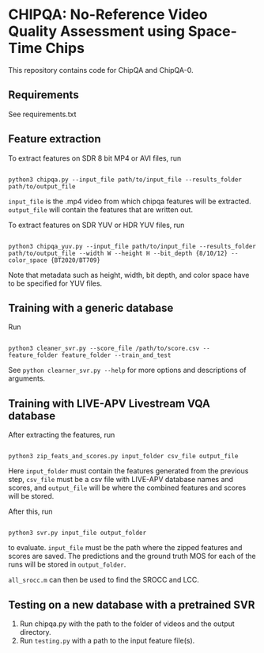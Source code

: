 # CHIPQA: No-Reference Video Quality Assessment using Space-Time Chips

This repository contains code for ChipQA and ChipQA-0.

## Requirements

See requirements.txt

## Feature extraction

To extract features on SDR 8 bit MP4 or AVI files, run
```

python3 chipqa.py --input_file path/to/input_file --results_folder path/to/output_file

```
`input_file` is the .mp4 video from which chipqa features will be extracted.
`output_file` will contain the features that are written out.

To extract features on SDR YUV or HDR YUV files, run
```

python3 chipqa_yuv.py --input_file path/to/input_file --results_folder path/to/output_file --width W --height H --bit_depth {8/10/12} --color_space {BT2020/BT709}

```

Note that metadata such as height, width, bit depth, and color space have to be specified for YUV files.

## Training with a generic database

Run 

```

python3 cleaner_svr.py --score_file /path/to/score.csv --feature_folder feature_folder --train_and_test

```

See `python clearner_svr.py --help` for more options and descriptions of arguments.

## Training with LIVE-APV Livestream VQA database

After extracting the features, run 
```

python3 zip_feats_and_scores.py input_folder csv_file output_file 

```
Here `input_folder` must contain the features generated from the previous step, `csv_file` must be a csv file with LIVE-APV database names and scores, and `output_file` will be where the combined features and scores will be stored.

After this, run 
```

python3 svr.py input_file output_folder

```
to evaluate. `input_file` must be the path where the zipped features and scores are saved. The predictions and the ground truth MOS for each of the runs will be stored in `output_folder`.

`all_srocc.m` can then be used to find the SROCC and LCC.

## Testing on a new database with a pretrained SVR

1. Run chipqa.py with the path to the folder of videos and the output directory.
2. Run `testing.py` with a path to the input feature file(s).
